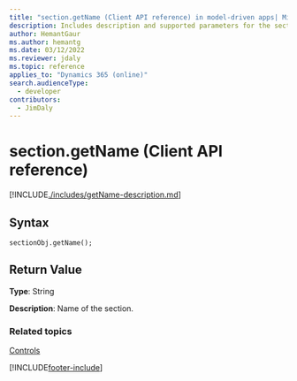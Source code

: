 ```yaml
---
title: "section.getName (Client API reference) in model-driven apps| MicrosoftDocs"
description: Includes description and supported parameters for the section.getName method.
author: HemantGaur
ms.author: hemantg
ms.date: 03/12/2022
ms.reviewer: jdaly
ms.topic: reference
applies_to: "Dynamics 365 (online)"
search.audienceType: 
  - developer
contributors:
  - JimDaly
---
```

# section.getName (Client API reference)



[!INCLUDE[./includes/getName-description.md](./includes/getName-description.md)]

## Syntax

`sectionObj.getName();`

## Return Value

**Type**: String

**Description**: Name of the section.

### Related topics

[Controls](../controls.md)



[!INCLUDE[footer-include](../../../../../includes/footer-banner.md)]
